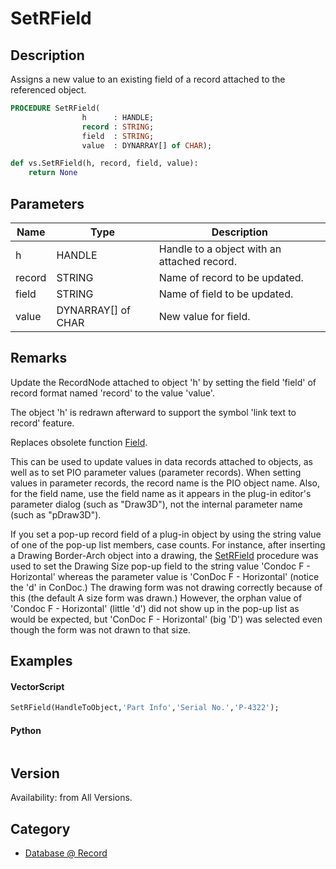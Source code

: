 # SetRField

## Description
Assigns a new value to an existing field of a record attached to the referenced object.

```pascal
PROCEDURE SetRField(
				h      : HANDLE;
				record : STRING;
				field  : STRING;
				value  : DYNARRAY[] of CHAR);
```

```python
def vs.SetRField(h, record, field, value):
    return None
```

## Parameters
|Name|Type|Description|
|---|---|---|
|h|HANDLE|Handle to a object with an attached record.|
|record|STRING|Name of record to be updated.|
|field|STRING|Name of field to be updated.|
|value|DYNARRAY[] of CHAR|New value for field.|

## Remarks
Update the RecordNode attached to object 'h' by setting the field 'field' of record format named 'record' to the value 'value'.

The object 'h' is redrawn afterward to support the symbol 'link text to record' feature.

Replaces obsolete function [Field](Field.md).

This can be used to update values in data records attached to objects, as well as to set PIO parameter values (parameter records). When setting values in parameter records, the record name is the PIO object name. Also, for the field name, use the field name as it appears in the plug-in editor's parameter dialog (such as "Draw3D"), not the internal parameter name (such as "pDraw3D").

If you set a pop-up record field of a plug-in object by using the string value of one of the pop-up list members, case counts. For instance, after inserting a Drawing Border-Arch object into a drawing, the [SetRField](SetRField.md) procedure was used to set the Drawing Size pop-up field to the string value 'Condoc F - Horizontal' whereas the parameter value is 'ConDoc F - Horizontal' (notice the 'd' in ConDoc.) The drawing form was not drawing correctly because of this (the default A size form was drawn.) However, the orphan value of 'Condoc F - Horizontal' (little 'd') did not show up in the pop-up list as would be expected, but 'ConDoc F - Horizontal' (big 'D') was selected even though the form was not drawn to that size.

## Examples
#### VectorScript ####
```pascal
SetRField(HandleToObject,'Part Info','Serial No.','P-4322');
```
#### Python ####
```python

```

## Version
Availability: from All Versions.

## Category
* [Database @ Record](../Categories/Database%20-%20Record.md)
